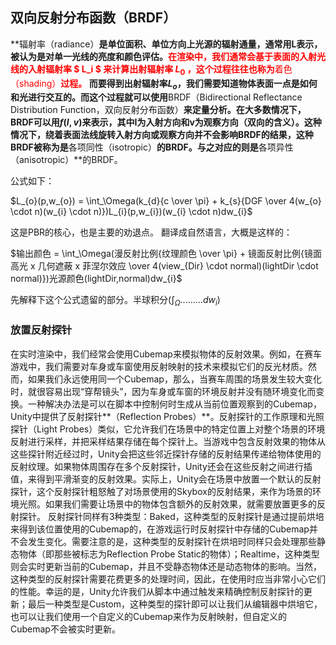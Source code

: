 
## 双向反射分布函数（BRDF）

**辐射率（radiance）**是单位面积、单位方向上光源的辐射通量，通常用L表示，被认为是对单一光线的亮度和颜色评估。<font color="red">在渲染中，我们通常会基于表面的入射光线的入射辐射率 $ L_i  $ 来计算出射辐射率 $L_{0}$ ，这个过程往往也称为**着色（shading）**过程。</font>
而要得到出射辐射率$L_{o}$，我们需要知道物体表面一点是如何和光进行交互的。而这个过程就可以使用**BRDF（Bidirectional Reflectance Distribution Function，双向反射分布函数）**来定量分析。在大多数情况下，BRDF可以用$f(I,v)$来表示，其中I为入射方向和v为观察方向（双向的含义）。这种情况下，绕着表面法线旋转入射方向或观察方向并不会影响BRDF的结果，这种BRDF被称为是**各项同性（isotropic）**的BRDF。与之对应的则是**各项异性（anisotropic）**的BRDF。

公式如下：

$L_{o}(p,w_{o}) = \int_\Omega(k_{d}{c \over \pi} + k_{s}{DGF \over 4(w_{o} \cdot n)(w_{i} \cdot n)})L_{i}(p,w_{i})(w_{i} \cdot n)dw_{i}$

这是PBR的核心，也是主要的劝退点。
翻译成自然语言，大概是这样的：

$输出颜色 = \int_\Omega(漫反射比例{纹理颜色 \over \pi} + 镜面反射比例{镜面高光 x 几何遮蔽 x 菲涅尔效应 \over 4(view_{Dir} \cdot normal)(lightDir \cdot normal)})光源颜色(lightDir,normal)dw_{i}$

先解释下这个公式遗留的部分。半球积分($\int_\Omega.........dw_{i}$)

### 放置反射探针
在实时渲染中，我们经常会使用Cubemap来模拟物体的反射效果。例如，在赛车游戏中，我们需要对车身或车窗使用反射映射的技术来模拟它们的反光材质。然而，如果我们永远使用同一个Cubemap，那么，当赛车周围的场景发生较大变化时，就很容易出现“穿帮镜头”，因为车身或车窗的环境反射并没有随环境变化而变换。一种解决办法是可以在脚本中控制何时生成从当前位置观察到的Cubemap，Unity中提供了反射探针**（Reflection Probes）**。反射探针的工作原理和光照探针（Light Probes）类似，它允许我们在场景中的特定位置上对整个场景的环境反射进行采样，并把采样结果存储在每个探针上。当游戏中包含反射效果的物体从这些探针附近经过时，Unity会把这些邻近探针存储的反射结果传递给物体使用的反射纹理。如果物体周围存在多个反射探针，Unity还会在这些反射之间进行插值，来得到平滑渐变的反射效果。实际上，Unity会在场景中放置一个默认的反射探针，这个反射探针粗怒触了对场景使用的Skybox的反射结果，来作为场景的环境光照。如果我们需要让场景中的物体包含额外的反射效果，就需要放置更多的反射探针。
反射探针同样有3种类型：Baked，这种类型的反射探针是通过提前烘培来得到该位置使用的Cubemap的，在游戏运行时反射探针中存储的Cubemap并不会发生变化。需要注意的是，这种类型的反射探针在烘培时同样只会处理那些静态物体（即那些被标志为Reflection Probe Static的物体）；Realtime，这种类型则会实时更新当前的Cubemap，并且不受静态物体还是动态物体的影响。当然，这种类型的反射探针需要花费更多的处理时间，因此，在使用时应当非常小心它们的性能。幸运的是，Unity允许我们从脚本中通过触发来精确控制反射探针的更新；最后一种类型是Custom，这种类型的探针即可以让我们从编辑器中烘培它，也可以让我们使用一个自定义的Cubemap来作为反射映射，但自定义的Cubemap不会被实时更新。
